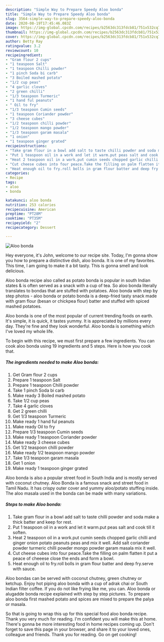 ```yaml
---
description: "Simple Way to Prepare Speedy Aloo bonda"
title: "Simple Way to Prepare Speedy Aloo bonda"
slug: 3564-simple-way-to-prepare-speedy-aloo-bonda
date: 2020-08-19T17:45:46.083Z
image: https://img-global.cpcdn.com/recipes/b2563dc313fdcb81/751x532cq70/aloo-bonda-recipe-main-photo.jpg
thumbnail: https://img-global.cpcdn.com/recipes/b2563dc313fdcb81/751x532cq70/aloo-bonda-recipe-main-photo.jpg
cover: https://img-global.cpcdn.com/recipes/b2563dc313fdcb81/751x532cq70/aloo-bonda-recipe-main-photo.jpg
author: Betty Ray
ratingvalue: 3.2
reviewcount: 10
recipeingredient:
- "Gram flour 2 cups"
- "1 teaspoon Salt"
- "1 teaspoon Chilli powder"
- "1 pinch Soda bi carb"
- "3 Boiled mashed potato"
- "1/2 cup peas"
- "4 garlic cloves"
- "2 green chilli"
- "1/3 teaspoon Turmeric"
- "1 hand ful peanuts"
- " Oil to fry"
- "1/3 teaspoon Cumin seeds"
- "1 teaspoon Coriander powder"
- "3 cheese cubes"
- "1/2 teaspoon chilli powder"
- "1/2 teaspoon mango powder"
- "1/3 teaspoon garam masala"
- "1 onion"
- "1 teaspoon ginger grated"
recipeinstructions:
- "Take gram flour in a bowl add salt to taste chilli powder and soda make a thick batter and keep for rest."
- "Put 1 teaspoon oil in a work and let it warm.put peas salt and cook till it soften."
- "Heat 2 teaspoon oil in a work.put cumin seeds chopped garlic chilli and ginger onion potato peanuts peas and mix it well. Add salt coriander powder turmeric chilli powder mongo powder garam masala mix it well."
- "Cut cheese cubes into four peace.Take the filling on palm flatten it put a peace of cheeese close the ends and form a bowl."
- "Heat enough oil to fry.roll bolls in gram flour batter and deep fry.serve with sauce."
categories:
- Recipe
tags:
- aloo
- bonda

katakunci: aloo bonda 
nutrition: 253 calories
recipecuisine: American
preptime: "PT28M"
cooktime: "PT35M"
recipeyield: "2"
recipecategory: Dessert

---
```



![Aloo bonda](https://img-global.cpcdn.com/recipes/b2563dc313fdcb81/751x532cq70/aloo-bonda-recipe-main-photo.jpg)

Hey everyone, it's John, welcome to our recipe site. Today, I'm gonna show you how to prepare a distinctive dish, aloo bonda. It is one of my favorites. This time, I am going to make it a bit tasty. This is gonna smell and look delicious.

Aloo bonda recipe also called as potato bonda is popular in south Indian states &amp; is often served as a snack with a cup of tea. So aloo bonda literally translates to bondas that are stuffed with potatoes. Aloo bonda with step by step photos - aloo bonda or potato bonda is a deep-fried tasty snack made with gram flour (besan or chickpea flour) batter and stuffed with spiced mashed potatoes.

Aloo bonda is one of the most popular of current trending foods on earth. It's simple, it is quick, it tastes yummy. It is appreciated by millions every day. They're fine and they look wonderful. Aloo bonda is something which I've loved my whole life.


To begin with this recipe, we must first prepare a few ingredients. You can cook aloo bonda using 19 ingredients and 5 steps. Here is how you cook that.

<!--inarticleads1-->

##### The ingredients needed to make Aloo bonda:

1. Get Gram flour 2 cups
1. Prepare 1 teaspoon Salt
1. Prepare 1 teaspoon Chilli powder
1. Take 1 pinch Soda bi carb
1. Make ready 3 Boiled mashed potato
1. Take 1/2 cup peas
1. Take 4 garlic cloves
1. Get 2 green chilli
1. Get 1/3 teaspoon Turmeric
1. Make ready 1 hand ful peanuts
1. Make ready  Oil to fry
1. Prepare 1/3 teaspoon Cumin seeds
1. Make ready 1 teaspoon Coriander powder
1. Make ready 3 cheese cubes
1. Get 1/2 teaspoon chilli powder
1. Make ready 1/2 teaspoon mango powder
1. Take 1/3 teaspoon garam masala
1. Get 1 onion
1. Make ready 1 teaspoon ginger grated


Aloo bonda is also a popular street food in South India and is mostly served with coconut chutney. Aloo Bonda is a famous snack and street food in Tamil Nadu. It has crispy outer cover and yummy aloo/potato stuffing inside. The aloo masala used in the bonda can be made with many variations. 

<!--inarticleads2-->

##### Steps to make Aloo bonda:

1. Take gram flour in a bowl add salt to taste chilli powder and soda make a thick batter and keep for rest.
1. Put 1 teaspoon oil in a work and let it warm.put peas salt and cook till it soften.
1. Heat 2 teaspoon oil in a work.put cumin seeds chopped garlic chilli and ginger onion potato peanuts peas and mix it well. Add salt coriander powder turmeric chilli powder mongo powder garam masala mix it well.
1. Cut cheese cubes into four peace.Take the filling on palm flatten it put a peace of cheeese close the ends and form a bowl.
1. Heat enough oil to fry.roll bolls in gram flour batter and deep fry.serve with sauce.


Aloo bondas can be served with coconut chutney, green chutney or ketchup. Enjoy hot piping aloo bonda with a cup of adrak chai or South Indian filter coffee. If you do not like frying like me, you can. Aloo bonda or alugadde bonda recipe explained with step by step pictures. To prepare aloo bonda first mashed potato and spices are mixed to prepare the palya or masala. 

So that is going to wrap this up for this special food aloo bonda recipe. Thank you very much for reading. I'm confident you will make this at home. There's gonna be more interesting food in home recipes coming up. Don't forget to save this page in your browser, and share it to your loved ones, colleague and friends. Thank you for reading. Go on get cooking!
